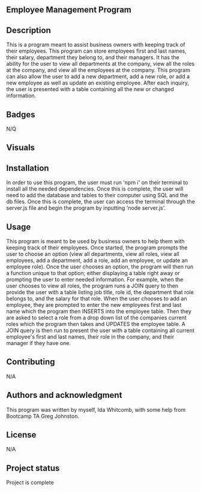 ## Employee Management Program

## Description
This is a program meant to assist business owners with keeping track of their employees. This program can store employees first and last names, their salary, department they belong to, and their managers. It has the ability for the user to view all departments at the company, view all the roles at the company, and view all the employees at the company. This program can also allow the user to add a new department, add a new role, or add a new employee as well as update an existing employee. After each inquiry, the user is presented with a table containing all the new or changed information.

## Badges
N/Q

## Visuals


## Installation
In order to use this program, the user must run 'npm i' on their terminal to install all the needed dependencies. Once this is complete, the user will need to add the database and tables to their computer using SQL and the db files. Once this is complete, the user can access the terminal through the server.js file and begin the program by inputting 'node server.js'.

## Usage
This program is meant to be used by business owners to help them with keeping track of their employees. Once started, the program prompts the user to choose an option (view all departments, view all roles, view all employees, add a department, add a role, add an employee, or update an employee role). Once the user chooses an option, the program will then run a function unique to that option; either displaying a table right away or prompting the user to enter needed information. For example, when the user chooses to view all roles, the program runs a JOIN query to then provide the user with a table listing job title, role id, the department that role belongs to, and the salary for that role. When the user chooses to add an employee, they are prompted to enter the new employees first and last name which the program then INSERTS into the employee table. Then they are asked to select a role from a drop down list of the companies current roles which the program then takes and UPDATES the employee table. A JOIN query is then run to present the user with a table containing all current employee's first and last names, their role in the company, and their manager if they have one.

## Contributing
N/A

## Authors and acknowledgment
This program was written by myself, Ida Whitcomb, with some help from Bootcamp TA Greg Johnston.

## License
N/A

## Project status
Project is complete